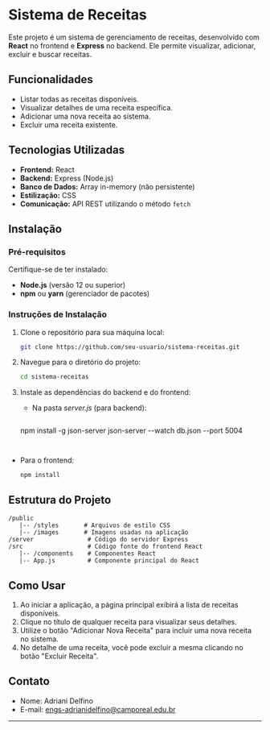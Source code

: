 

# Sistema de Receitas

Este projeto é um sistema de gerenciamento de receitas, desenvolvido com **React** no frontend e **Express** no backend. Ele permite visualizar, adicionar, excluir e buscar receitas.

## Funcionalidades

- Listar todas as receitas disponíveis.
- Visualizar detalhes de uma receita específica.
- Adicionar uma nova receita ao sistema.
- Excluir uma receita existente.
  
## Tecnologias Utilizadas

- **Frontend:** React
- **Backend:** Express (Node.js)
- **Banco de Dados:** Array in-memory (não persistente)
- **Estilização:** CSS
- **Comunicação:** API REST utilizando o método `fetch`

## Instalação

### Pré-requisitos

Certifique-se de ter instalado:

- **Node.js** (versão 12 ou superior)
- **npm** ou **yarn** (gerenciador de pacotes)

### Instruções de Instalação

1. Clone o repositório para sua máquina local:

   ```bash
   git clone https://github.com/seu-usuario/sistema-receitas.git
   ```

2. Navegue para o diretório do projeto:

   ```bash
   cd sistema-receitas
   ```

3. Instale as dependências do backend e do frontend:

   - Na pasta *server.js* (para backend):
     ```
    npm install -g json-server
    json-server --watch db.json --port 5004
     ```

   
  - Para o frontend:
     ```
     npm install
     ```


## Estrutura do Projeto

```
/public
   |-- /styles       # Arquivos de estilo CSS
   |-- /images       # Imagens usadas na aplicação
/server               # Código do servidor Express
/src                  # Código fonte do frontend React
   |-- /components    # Componentes React
   |-- App.js         # Componente principal do React
```

## Como Usar

1. Ao iniciar a aplicação, a página principal exibirá a lista de receitas disponíveis.
2. Clique no título de qualquer receita para visualizar seus detalhes.
3. Utilize o botão "Adicionar Nova Receita" para incluir uma nova receita no sistema.
4. No detalhe de uma receita, você pode excluir a mesma clicando no botão "Excluir Receita".


## Contato

- Nome: Adriani Delfino
- E-mail: engs-adrianidelfino@camporeal.edu.br

---

